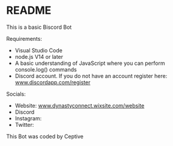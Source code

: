 # README
This is a basic Biscord Bot 

Requirements:
- Visual Studio Code 
- node.js V14 or later
- A basic understanding of JavaScript where you can perform console.log() commands
- Discord account. If you do not have an account register here: www.discordapp.com/register
 
 Socials:
 - Website: www.dynastyconnect.wixsite.com/website
 - Discord 
 - Instagram:
 - Twitter:
 
 This Bot was coded by Ceptive
